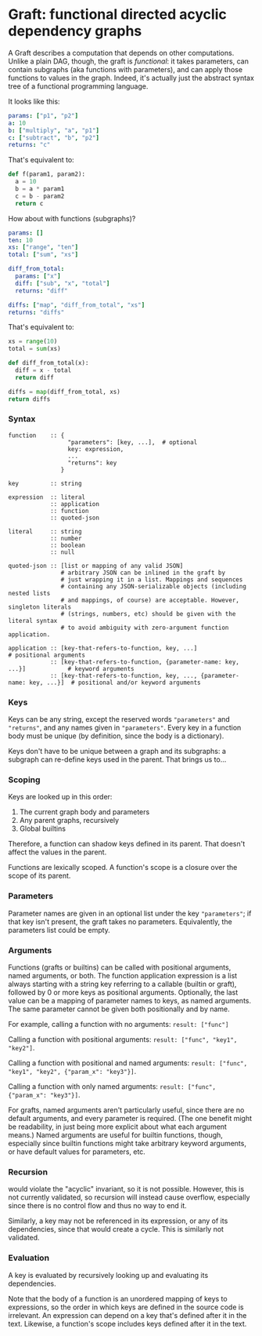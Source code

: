 # Graft: functional directed acyclic dependency graphs

A Graft describes a computation that depends on other computations. Unlike a plain DAG, though, the graft is *functional*: it takes parameters, can contain subgraphs (aka functions with parameters), and can apply those functions to values in the graph. Indeed, it's actually just the abstract syntax tree of a functional programming language.

It looks like this:

```yaml
params: ["p1", "p2"]
a: 10
b: ["multiply", "a", "p1"]
c: ["subtract", "b", "p2"]
returns: "c"
```

That's equivalent to:

```python
def f(param1, param2):
  a = 10
  b = a * param1
  c = b - param2
  return c
```

How about with functions (subgraphs)?

```yaml
params: []
ten: 10
xs: ["range", "ten"]
total: ["sum", "xs"]

diff_from_total:
  params: ["x"]
  diff: ["sub", "x", "total"]
  returns: "diff"

diffs: ["map", "diff_from_total", "xs"]
returns: "diffs"
```

That's equivalent to:

```python
xs = range(10)
total = sum(xs)

def diff_from_total(x):
  diff = x - total
  return diff

diffs = map(diff_from_total, xs)
return diffs
```

### Syntax

```
function    :: {
                 "parameters": [key, ...],  # optional
                 key: expression,
                 ...
                 "returns": key
               }

key         :: string

expression  :: literal
            :: application
            :: function
            :: quoted-json

literal     :: string
            :: number
            :: boolean
            :: null

quoted-json :: [list or mapping of any valid JSON]
               # arbitrary JSON can be inlined in the graft by
               # just wrapping it in a list. Mappings and sequences
               # containing any JSON-serializable objects (including nested lists
               # and mappings, of course) are acceptable. However, singleton literals
               # (strings, numbers, etc) should be given with the literal syntax
               # to avoid ambiguity with zero-argument function application.

application :: [key-that-refers-to-function, key, ...]                              # positional arguments
            :: [key-that-refers-to-function, {parameter-name: key, ...}]            # keyword arguments
            :: [key-that-refers-to-function, key, ..., {parameter-name: key, ...}]  # positional and/or keyword arguments
```

### Keys

Keys can be any string, except the reserved words `"parameters"` and `"returns"`, and any names given in `"parameters"`.
Every key in a function body must be unique (by definition, since the body is a dictionary).

Keys don't have to be unique between a graph and its subgraphs: a subgraph can re-define keys used in the parent. That brings us to...

### Scoping

Keys are looked up in this order:

1. The current graph body and parameters
2. Any parent graphs, recursively
3. Global builtins

Therefore, a function can shadow keys defined in its parent. That doesn't affect the values in the parent.

Functions are lexically scoped. A function's scope is a closure over the scope of its parent.

### Parameters

Parameter names are given in an optional list under the key `"parameters"`; if that key isn't present, the graft takes no parameters. Equivalently, the parameters list could be empty.

### Arguments

Functions (grafts or builtins) can be called with positional arguments, named arguments, or both. The function application expression is a list always starting with a string key referring to a callable (builtin or graft), followed by 0 or more keys as positional arguments. Optionally, the last value can be a mapping of parameter names to keys, as named arguments. The same parameter cannot be given both positionally and by name.

For example, calling a function with no arguments: `result: ["func"]`

Calling a function with positional arguments: `result: ["func", "key1", "key2"]`.

Calling a function with positional and named arguments: `result: ["func", "key1", "key2", {"param_x": "key3"}]`.

Calling a function with only named arguments: `result: ["func", {"param_x": "key3"}]`.

For grafts, named arguments aren't particularly useful, since there are no default arguments, and every parameter is required. (The one benefit might be readability, in just being more explicit about what each argument means.) Named arguments are useful for builtin functions, though, especially since builtin functions might take arbitrary keyword arguments, or have default values for parameters, etc.

### Recursion

would violate the "acyclic" invariant, so it is not possible. However, this is not currently validated, so recursion will instead cause overflow, especially since there is no control flow and thus no way to end it.

Similarly, a key may not be referenced in its expression, or any of its dependencies, since that would create a cycle. This is similarly not validated.

### Evaluation

A key is evaluated by recursively looking up and evaluating its dependencies.

Note that the body of a function is an unordered mapping of keys to expressions, so the order in which keys are defined in the source code is irrelevant. An expression can depend on a key that's defined after it in the text. Likewise, a function's scope includes keys defined after it in the text.
